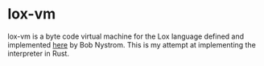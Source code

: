 # lox-vm #

lox-vm is a byte code virtual machine for the Lox language defined and implemented [here](https://craftinginterpreters.com/) by Bob Nystrom. This is my attempt at implementing the interpreter in Rust.
